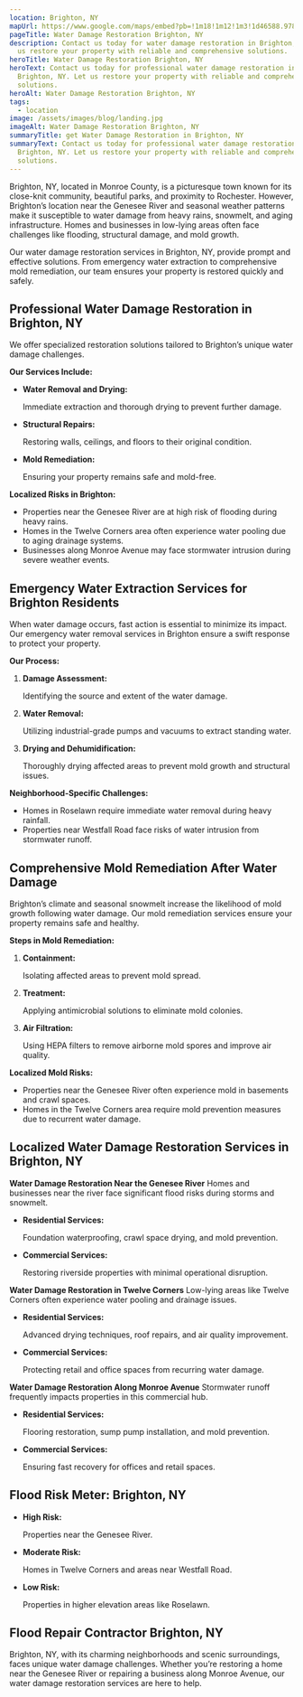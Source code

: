 ```yaml
---
location: Brighton, NY
mapUrl: https://www.google.com/maps/embed?pb=!1m18!1m12!1m3!1d46588.978199954334!2d-77.63986582875164!3d43.12949352863881!2m3!1f0!2f0!3f0!3m2!1i1024!2i768!4f13.1!3m3!1m2!1s0x89d6b53b76ef5003%3A0x5230899f85c925a5!2sBrighton%2C%20NY!5e0!3m2!1sen!2sus!4v1735533191882!5m2!1sen!2sus
pageTitle: Water Damage Restoration Brighton, NY
description: Contact us today for water damage restoration in Brighton, NY. Let
  us restore your property with reliable and comprehensive solutions.
heroTitle: Water Damage Restoration Brighton, NY
heroText: Contact us today for professional water damage restoration in
  Brighton, NY. Let us restore your property with reliable and comprehensive
  solutions.
heroAlt: Water Damage Restoration Brighton, NY
tags:
  - location
image: /assets/images/blog/landing.jpg
imageAlt: Water Damage Restoration Brighton, NY
summaryTitle: get Water Damage Restoration in Brighton, NY
summaryText: Contact us today for professional water damage restoration in
  Brighton, NY. Let us restore your property with reliable and comprehensive
  solutions.
---
```

Brighton, NY, located in Monroe County, is a picturesque town known for its close-knit community, beautiful parks, and proximity to Rochester. However, Brighton’s location near the Genesee River and seasonal weather patterns make it susceptible to water damage from heavy rains, snowmelt, and aging infrastructure. Homes and businesses in low-lying areas often face challenges like flooding, structural damage, and mold growth.

Our water damage restoration services in Brighton, NY, provide prompt and effective solutions. From emergency water extraction to comprehensive mold remediation, our team ensures your property is restored quickly and safely.

## **Professional Water Damage Restoration in Brighton, NY**

We offer specialized restoration solutions tailored to Brighton’s unique water damage challenges.

**Our Services Include:**

* **Water Removal and Drying:**

   Immediate extraction and thorough drying to prevent further damage.
* **Structural Repairs:**

   Restoring walls, ceilings, and floors to their original condition.
* **Mold Remediation:**

   Ensuring your property remains safe and mold-free.

**Localized Risks in Brighton:**

* Properties near the Genesee River are at high risk of flooding during heavy rains.
* Homes in the Twelve Corners area often experience water pooling due to aging drainage systems.
* Businesses along Monroe Avenue may face stormwater intrusion during severe weather events.

## **Emergency Water Extraction Services for Brighton Residents**

When water damage occurs, fast action is essential to minimize its impact. Our emergency water removal services in Brighton ensure a swift response to protect your property.

**Our Process:**

1. **Damage Assessment:**

    Identifying the source and extent of the water damage.
2. **Water Removal:**

    Utilizing industrial-grade pumps and vacuums to extract standing water.
3. **Drying and Dehumidification:**

    Thoroughly drying affected areas to prevent mold growth and structural issues.

**Neighborhood-Specific Challenges:**

* Homes in Roselawn require immediate water removal during heavy rainfall.
* Properties near Westfall Road face risks of water intrusion from stormwater runoff.

## **Comprehensive Mold Remediation After Water Damage**

Brighton’s climate and seasonal snowmelt increase the likelihood of mold growth following water damage. Our mold remediation services ensure your property remains safe and healthy.

**Steps in Mold Remediation:**

1. **Containment:**

    Isolating affected areas to prevent mold spread.
2. **Treatment:**

    Applying antimicrobial solutions to eliminate mold colonies.
3. **Air Filtration:**

    Using HEPA filters to remove airborne mold spores and improve air quality.

**Localized Mold Risks:**

* Properties near the Genesee River often experience mold in basements and crawl spaces.
* Homes in the Twelve Corners area require mold prevention measures due to recurrent water damage.

## **Localized Water Damage Restoration Services in Brighton, NY**

**Water Damage Restoration Near the Genesee River**
Homes and businesses near the river face significant flood risks during storms and snowmelt.

* **Residential Services:**

   Foundation waterproofing, crawl space drying, and mold prevention.
* **Commercial Services:**

   Restoring riverside properties with minimal operational disruption.

**Water Damage Restoration in Twelve Corners**
Low-lying areas like Twelve Corners often experience water pooling and drainage issues.

* **Residential Services:**

   Advanced drying techniques, roof repairs, and air quality improvement.
* **Commercial Services:**

   Protecting retail and office spaces from recurring water damage.

**Water Damage Restoration Along Monroe Avenue**
Stormwater runoff frequently impacts properties in this commercial hub.

* **Residential Services:**

   Flooring restoration, sump pump installation, and mold prevention.
* **Commercial Services:**

   Ensuring fast recovery for offices and retail spaces.

## **Flood Risk Meter: Brighton, NY**

* **High Risk:**

   Properties near the Genesee River.
* **Moderate Risk:**

   Homes in Twelve Corners and areas near Westfall Road.
* **Low Risk:**

   Properties in higher elevation areas like Roselawn.

## **Flood Repair Contractor Brighton, NY**

Brighton, NY, with its charming neighborhoods and scenic surroundings, faces unique water damage challenges. Whether you’re restoring a home near the Genesee River or repairing a business along Monroe Avenue, our water damage restoration services are here to help.
